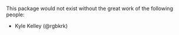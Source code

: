 This package would not exist without the great work of the following people:

- Kyle Kelley (@rgbkrk)

